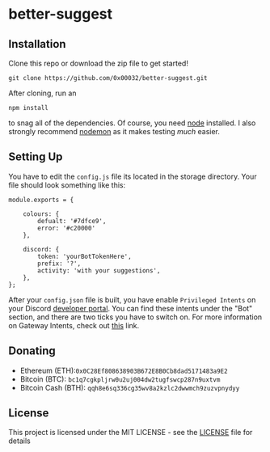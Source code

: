 # better-suggest
## Installation

Clone this repo or download the zip file to get started!
```
git clone https://github.com/0x00032/better-suggest.git
```
After cloning, run an
```
npm install
```
to snag all of the dependencies. Of course, you need [node](https://nodejs.org/en/) installed. I also strongly recommend [nodemon](https://www.npmjs.com/package/nodemon) as it makes testing *much* easier.

## Setting Up

You have to edit the `config.js` file its located in the storage directory. Your file should look something like this:
```
module.exports = {

    colours: {
        defualt: '#7dfce9',
        error: '#c20000'
    },

    discord: {
        token: 'yourBotTokenHere',
        prefix: '?',
        activity: 'with your suggestions',
    },
};
```

After your `config.json` file is built, you have enable `Privileged Intents` on your Discord [developer portal](https://discordapp.com/developers/applications/). You can find these intents under the "Bot" section, and there are two ticks you have to switch on. For more information on Gateway Intents, check out [this](https://discordjs.guide/popular-topics/intents.html#the-intents-bit-field-wrapper) link.

## Donating

- Ethereum (ETH):`0x0C28Ef808638903B672E8B0Cb8dad5171483a9E2`
- Bitcoin (BTC): `bc1q7cgkpljrw0u2uj004dw2tugfswcp287n9uxtvm`
- Bitcoin Cash (BTH): `qqh8e6sq336cg35wv8a2kzlc2dwwmch9zuzvpnydyy`

## License

This project is licensed under the MIT LICENSE - see the [LICENSE](LICENSE) file for details
